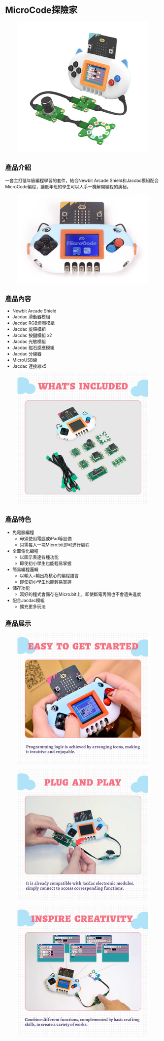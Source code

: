 # MicroCode探險家



<figure><img src="../../.gitbook/assets/newbit-arcade-shield-photo-1_c88a3ba1-5fa9-419b-9910-b58fe6486b0f.webp" alt=""><figcaption></figcaption></figure>

## 產品介紹

一套主打低年級編程學習的套件，結合Newbit Arcade Shield和Jacdac模組配合MicroCode編程，讓低年班的學生可以人手一機解開編程的奧秘。

<figure><img src="../../.gitbook/assets/image (123).png" alt=""><figcaption></figcaption></figure>

## 產品內容

* Newbit Arcade Shield&#x20;
* Jacdac 滑動器模組
* Jacdac RGB燈圈模組
* Jacdac 旋鈕模組
* Jacdac 按鍵模組 x2
* Jacdac 光敏模組
* Jacdac 磁石感應模組
* Jacdac 分線器
* MicroUSB線
* Jacdac 連接線x5

<figure><img src="../../.gitbook/assets/4_5fb33120-cc86-4a82-8366-26c0873d9197.webp" alt=""><figcaption></figcaption></figure>

## 產品特色

* 免電腦編程
  * 毋須使用電腦或iPad等設備
  * 只需每人一塊Micro:bit即可進行編程
* 全圖像化編程
  * 以圖示表達各種功能
  * 即使初小學生也能輕易掌握
* 簡易編程邏輯
  * 以輸入+輸出為核心的編程語言
  * 即使初小學生也能輕易掌握
* 儲存功能
  * 寫好的程式會儲存在Micro:bit上，即使斷電再開也不會遺失進度
* 配合Jacdac模組
  * 擴充更多玩法

## 產品展示

<figure><img src="../../.gitbook/assets/1_44dc1b72-2b2e-4a8d-a1ae-1d56e8578de2.webp" alt=""><figcaption></figcaption></figure>

<figure><img src="../../.gitbook/assets/3_a3c54f32-c0b8-4c54-8084-d7c59dcdbc74.webp" alt=""><figcaption></figcaption></figure>

<figure><img src="../../.gitbook/assets/2_b38788da-b9f8-4189-b20a-2124d872b547.webp" alt=""><figcaption></figcaption></figure>

